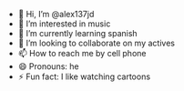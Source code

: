 - 👋 Hi, I’m @alex137jd
- 👀 I’m interested in music
- 🌱 I’m currently learning spanish
- 💞️ I’m looking to collaborate on my actives
- 📫 How to reach me by cell phone
- 😄 Pronouns: he
- ⚡ Fun fact: I like watching cartoons

<!---
alex137jd/alex137jd is a ✨ special ✨ repository because its `README.md` (this file) appears on your GitHub profile.
You can click the Preview link to take a look at your changes.
--->
